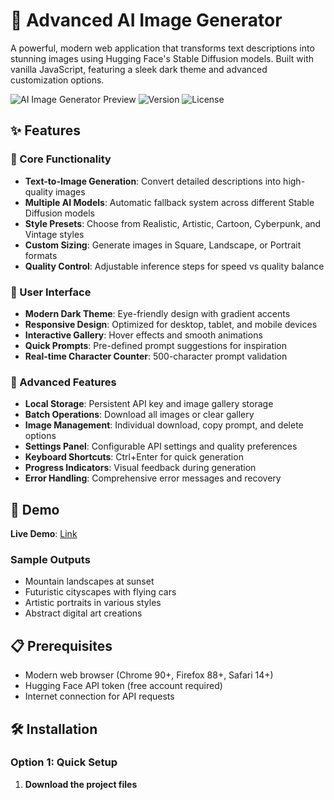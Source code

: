 # 🎨 Advanced AI Image Generator

A powerful, modern web application that transforms text descriptions into stunning images using Hugging Face's Stable Diffusion models. Built with vanilla JavaScript, featuring a sleek dark theme and advanced customization options.

![AI Image Generator Preview](https://img.shields.io/badge/Status-Live-brightgreen) ![Version](https://img.shields.io/badge/Version-2.0-blue) ![License](https://img.shields.io/badge/License-MIT-yellow)

## ✨ Features

### 🎯 Core Functionality
- **Text-to-Image Generation**: Convert detailed descriptions into high-quality images
- **Multiple AI Models**: Automatic fallback system across different Stable Diffusion models
- **Style Presets**: Choose from Realistic, Artistic, Cartoon, Cyberpunk, and Vintage styles
- **Custom Sizing**: Generate images in Square, Landscape, or Portrait formats
- **Quality Control**: Adjustable inference steps for speed vs quality balance

### 🎨 User Interface
- **Modern Dark Theme**: Eye-friendly design with gradient accents
- **Responsive Design**: Optimized for desktop, tablet, and mobile devices
- **Interactive Gallery**: Hover effects and smooth animations
- **Quick Prompts**: Pre-defined prompt suggestions for inspiration
- **Real-time Character Counter**: 500-character prompt validation

### 📱 Advanced Features
- **Local Storage**: Persistent API key and image gallery storage
- **Batch Operations**: Download all images or clear gallery
- **Image Management**: Individual download, copy prompt, and delete options
- **Settings Panel**: Configurable API settings and quality preferences
- **Keyboard Shortcuts**: Ctrl+Enter for quick generation
- **Progress Indicators**: Visual feedback during generation
- **Error Handling**: Comprehensive error messages and recovery

## 🚀 Demo

**Live Demo**: [Link](https://sathish-2424.github.io/Image-AI/)

### Sample Outputs
- Mountain landscapes at sunset
- Futuristic cityscapes with flying cars
- Artistic portraits in various styles
- Abstract digital art creations

## 📋 Prerequisites

- Modern web browser (Chrome 90+, Firefox 88+, Safari 14+)
- Hugging Face API token (free account required)
- Internet connection for API requests

## 🛠️ Installation

### Option 1: Quick Setup
1. **Download the project files**
